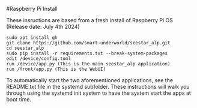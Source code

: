 #Raspberry Pi Install

These insructions are based from a fresh install of Raspberry Pi OS (Release date: July 4th 2024)

```shell
sudo apt install gh
git clone https://github.com/smart-underworld/seestar_alp.git
cd seestar_alp
sudo pip install -r requirements.txt --break-system-packages
edit /device/config.toml
run /device/app.py (This is the main seestar_alp application)
run /front/app.py (This is the WebUI)
```

To automatically start the two aforementioned applications, see the README.txt file in the systemd subfolder.
These instructions will walk you through using the systemd init system to have the system start the apps at boot time.
